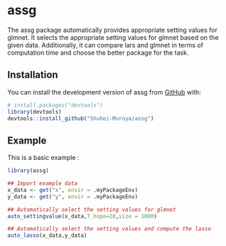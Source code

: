 
# assg

<!-- badges: start -->
<!-- badges: end -->

The assg package automatically provides appropriate setting values for glmnet.
It selects the appropriate setting values for glmnet based on the given data.
Additionally, it can compare lars and glmnet in terms of computation time and choose the better package for the task.

## Installation

You can install the development version of assg from [GitHub](https://github.com/) with:

``` r
# install.packages("devtools")
library(devtools)
devtools::install_github("Shuhei-Muroya/assg")
```

## Example

This is a basic example :

``` r
library(assg)

## Import example data
x_data <- get("x", envir = .myPackageEnv)
y_data <- get("y", envir = .myPackageEnv)

## Automatically select the setting values for glmnet
auto_settingvalue(x_data,T_hope=20,size = 1000)

## Automatically select the setting values and compute the lasso
auto_lasso(x_data,y_data)
```

